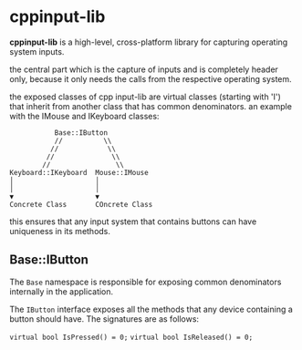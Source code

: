 # cppinput-lib

**cppinput-lib** is a high-level, cross-platform library for capturing operating system inputs.

the central part which is the capture of inputs and is completely header only, because it only needs the calls from the respective operating system.

the exposed classes of cpp input-lib are virtual classes (starting with 'I') that inherit from another class that has common denominators.
an example with the IMouse and IKeyboard classes:

```
           Base::IButton          
           //          \\          
          //            \\         
         //              \\        
        //                \\       
Keyboard::IKeyboard  Mouse::IMouse 
│                    │             
│                    │             
▼                    ▼             
Concrete Class       COncrete Class

```

this ensures that any input system that contains buttons can have uniqueness in its methods.

## Base::IButton

The `Base` namespace is responsible for exposing common denominators internally in the application.

The `IButton` interface exposes all the methods that any device containing a button should have. The signatures are as follows:

`virtual bool IsPressed() = 0;`
`virtual bool IsReleased() = 0;`
